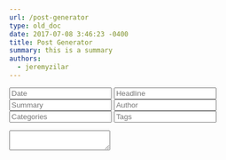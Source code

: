 ```yaml
---
url: /post-generator
type: old_doc
date: 2017-07-08 3:46:23 -0400
title: Post Generator
summary: this is a summary
authors:
  - jeremyzilar
---
```

<link rel='stylesheet' href='/css/new-post.css' type='text/css' media='all' />
<script src='/js/new-post.js' type='text/javascript' charset='utf-8'></script>

<form id="matter-maker" action="new-post" method="get" accept-charset="utf-8">
  <label><input class="m_date fm" type="text" name="m_date" value="" placeholder="Date"></label>
  <label><input class="m_title fm" type="text" name="m_title" value="" placeholder="Headline"></label>
  <label><input class="m_summary fm" type="text" name="m_summary" value="" placeholder="Summary"></label>
  <label><input class="m_author fm" type="text" name="m_author" value="" placeholder="Author"></label>
  <label><input class="m_categories fm" type="text" name="m_categories" value="" placeholder="Categories"></label>
  <label><input class="m_tag fm" type="text" name="m_tag" value="" placeholder="Tags"></label>
</form>
<p>
<textarea id="post-matter" name="post-matter"></textarea>
